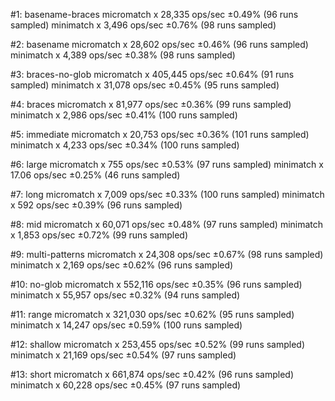 #1: basename-braces
  micromatch x 28,335 ops/sec ±0.49% (96 runs sampled)
  minimatch x 3,496 ops/sec ±0.76% (98 runs sampled)

#2: basename
  micromatch x 28,602 ops/sec ±0.46% (96 runs sampled)
  minimatch x 4,389 ops/sec ±0.38% (98 runs sampled)

#3: braces-no-glob
  micromatch x 405,445 ops/sec ±0.64% (91 runs sampled)
  minimatch x 31,078 ops/sec ±0.45% (95 runs sampled)

#4: braces
  micromatch x 81,977 ops/sec ±0.36% (99 runs sampled)
  minimatch x 2,986 ops/sec ±0.41% (100 runs sampled)

#5: immediate
  micromatch x 20,753 ops/sec ±0.36% (101 runs sampled)
  minimatch x 4,233 ops/sec ±0.34% (100 runs sampled)

#6: large
  micromatch x 755 ops/sec ±0.53% (97 runs sampled)
  minimatch x 17.06 ops/sec ±0.25% (46 runs sampled)

#7: long
  micromatch x 7,009 ops/sec ±0.33% (100 runs sampled)
  minimatch x 592 ops/sec ±0.39% (96 runs sampled)

#8: mid
  micromatch x 60,071 ops/sec ±0.48% (97 runs sampled)
  minimatch x 1,853 ops/sec ±0.72% (99 runs sampled)

#9: multi-patterns
  micromatch x 24,308 ops/sec ±0.67% (98 runs sampled)
  minimatch x 2,169 ops/sec ±0.62% (96 runs sampled)

#10: no-glob
  micromatch x 552,116 ops/sec ±0.35% (96 runs sampled)
  minimatch x 55,957 ops/sec ±0.32% (94 runs sampled)

#11: range
  micromatch x 321,030 ops/sec ±0.62% (95 runs sampled)
  minimatch x 14,247 ops/sec ±0.59% (100 runs sampled)

#12: shallow
  micromatch x 253,455 ops/sec ±0.52% (99 runs sampled)
  minimatch x 21,169 ops/sec ±0.54% (97 runs sampled)

#13: short
  micromatch x 661,874 ops/sec ±0.42% (96 runs sampled)
  minimatch x 60,228 ops/sec ±0.45% (97 runs sampled)

